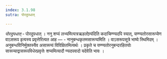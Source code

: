 ```yaml
---
index: 3.1.98
sutra: पोरदुपधात्

---
```

_पोरदुपधात्_ - पोरदुपधात् । ननु शप्यं लभ्यमित्यत्रऋहलोण्र्य॑दिति कदाचिण्ण्यदपि स्यात्, यण्ण्यतोरसारूप्येण वाऽसरूप इत्यस्य प्रवृत्तेरित्यत आह —  - नानुबन्धकृतमसारूप्यमिति । वाऽसरूपसूत्रे भाष्ये स्थिमिदम् । अनुबन्धविनिर्मुक्तस्यैव असारूप्यं विविक्षितमित्यर्थः । प्रकृते च यण्ण्यतोरनुबन्दरहितयोः सारूप्याद्वासरूपविधेरप्रवृत्तेः शप्यमित्यादौ ण्यदपवादो यदेवेति भावः । 